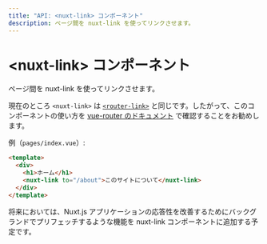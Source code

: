 ```yaml
---
title: "API: <nuxt-link> コンポーネント"
description: ページ間を nuxt-link を使ってリンクさせます。
---
```


# &lt;nuxt-link&gt; コンポーネント

ページ間を nuxt-link を使ってリンクさせます。

現在のところ `<nuxt-link>` は [`<router-link>`](https://router.vuejs.org/en/api/router-link.html) と同じです。したがって、このコンポーネントの使い方を [vue-router のドキュメント](https://router.vuejs.org/en/api/router-link.html) で確認することをお勧めします。

例（`pages/index.vue`）:

```html
<template>
  <div>
    <h1>ホーム</h1>
    <nuxt-link to="/about">このサイトについて</nuxt-link>
  </div>
</template>
```

将来においては、Nuxt.js アプリケーションの応答性を改善するためにバックグランドでプリフェッチするような機能を nuxt-link コンポーネントに追加する予定です。
